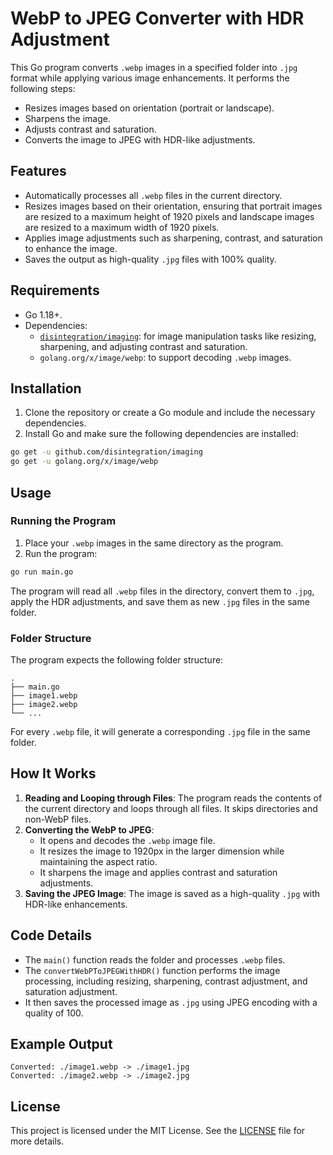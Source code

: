 # WebP to JPEG Converter with HDR Adjustment

This Go program converts `.webp` images in a specified folder into `.jpg` format while applying various image enhancements. It performs the following steps:
- Resizes images based on orientation (portrait or landscape).
- Sharpens the image.
- Adjusts contrast and saturation.
- Converts the image to JPEG with HDR-like adjustments.

## Features
- Automatically processes all `.webp` files in the current directory.
- Resizes images based on their orientation, ensuring that portrait images are resized to a maximum height of 1920 pixels and landscape images are resized to a maximum width of 1920 pixels.
- Applies image adjustments such as sharpening, contrast, and saturation to enhance the image.
- Saves the output as high-quality `.jpg` files with 100% quality.

## Requirements
- Go 1.18+.
- Dependencies:
  - [`disintegration/imaging`](https://github.com/disintegration/imaging): for image manipulation tasks like resizing, sharpening, and adjusting contrast and saturation.
  - `golang.org/x/image/webp`: to support decoding `.webp` images.

## Installation

1. Clone the repository or create a Go module and include the necessary dependencies.
2. Install Go and make sure the following dependencies are installed:

```bash
go get -u github.com/disintegration/imaging
go get -u golang.org/x/image/webp
```

## Usage

### Running the Program

1. Place your `.webp` images in the same directory as the program.
2. Run the program:

```bash
go run main.go
```

The program will read all `.webp` files in the directory, convert them to `.jpg`, apply the HDR adjustments, and save them as new `.jpg` files in the same folder.

### Folder Structure

The program expects the following folder structure:

```
.
├── main.go
├── image1.webp
├── image2.webp
└── ...
```

For every `.webp` file, it will generate a corresponding `.jpg` file in the same folder.

## How It Works

1. **Reading and Looping through Files**: The program reads the contents of the current directory and loops through all files. It skips directories and non-WebP files.
2. **Converting the WebP to JPEG**: 
   - It opens and decodes the `.webp` image file.
   - It resizes the image to 1920px in the larger dimension while maintaining the aspect ratio.
   - It sharpens the image and applies contrast and saturation adjustments.
3. **Saving the JPEG Image**: The image is saved as a high-quality `.jpg` with HDR-like enhancements.

## Code Details

- The `main()` function reads the folder and processes `.webp` files.
- The `convertWebPToJPEGWithHDR()` function performs the image processing, including resizing, sharpening, contrast adjustment, and saturation adjustment.
- It then saves the processed image as `.jpg` using JPEG encoding with a quality of 100.

## Example Output

```
Converted: ./image1.webp -> ./image1.jpg
Converted: ./image2.webp -> ./image2.jpg
```

## License

This project is licensed under the MIT License. See the [LICENSE](LICENSE) file for more details.